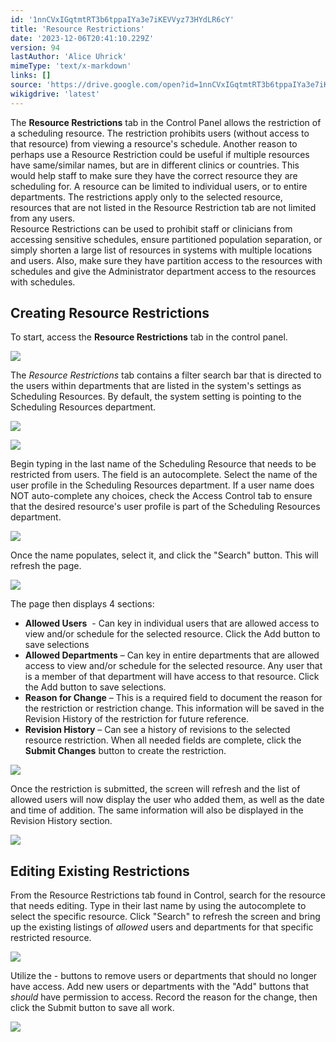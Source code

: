 ```yaml
---
id: '1nnCVxIGqtmtRT3b6tppaIYa3e7iKEVVyz73HYdLR6cY'
title: 'Resource Restrictions'
date: '2023-12-06T20:41:10.229Z'
version: 94
lastAuthor: 'Alice Uhrick'
mimeType: 'text/x-markdown'
links: []
source: 'https://drive.google.com/open?id=1nnCVxIGqtmtRT3b6tppaIYa3e7iKEVVyz73HYdLR6cY'
wikigdrive: 'latest'
---
```

The **Resource Restrictions** tab in the Control Panel allows the restriction of a scheduling resource. The restriction prohibits users (without access to that resource) from viewing a resource's schedule. Another reason to perhaps use a Resource Restriction could be useful if multiple resources have same/similar names, but are in different clinics or countries. This would help staff to make sure they have the correct resource they are scheduling for. A resource can be limited to individual users, or to entire departments. The restrictions apply only to the selected resource, resources that are not listed in the Resource Restriction tab are not limited from any users.  
Resource Restrictions can be used to prohibit staff or clinicians from accessing sensitive schedules, ensure partitioned population separation, or simply shorten a large list of resources in systems with multiple locations and users. Also, make sure they have partition access to the resources with schedules and give the Administrator department access to the resources with schedules.

## Creating Resource Restrictions

To start, access the **Resource Restrictions** tab in the control panel.

![](../resource-restrictions.assets/b79f69d5ded2f3b15400486f16cbf6c1.png)

The *Resource Restrictions* tab contains a filter search bar that is directed to the users within departments that are listed in the system's settings as Scheduling Resources. By default, the system setting is pointing to the Scheduling Resources department.

![](../resource-restrictions.assets/9551ce73676a72ff3296925abf087fcf.png)


![](../resource-restrictions.assets/c42a1617f00625f1aa4b881c007c8fff.png)


Begin typing in the last name of the Scheduling Resource that needs to be restricted from users. The field is an autocomplete. Select the name of the user profile in the Scheduling Resources department. If a user name does NOT auto-complete any choices, check the Access Control tab to ensure that the desired resource's user profile is part of the Scheduling Resources department.

![](../resource-restrictions.assets/ee29abb852f74acbcaf4f597ca7bb515.png)


Once the name populates, select it, and click the "Search" button. This will refresh the page.

![](../resource-restrictions.assets/4008b6173fc5fa7e3a696fb87ef8c2d1.png)

The page then displays 4 sections:
* <strong>Allowed Users</strong>  - Can key in individual users that are allowed access to view and/or schedule for the selected resource. Click the Add button to save selections
* <strong>Allowed Departments</strong> – Can key in entire departments that are allowed access to view and/or schedule for the selected resource. Any user that is a member of that department will have access to that resource. Click the Add button to save selections.
* <strong>Reason for Change</strong> – This is a required field to document the reason for the restriction or restriction change. This information will be saved in the Revision History of the restriction for future reference.
* <strong>Revision History</strong> – Can see a history of revisions to the selected resource restriction.
When all needed fields are complete, click the **Submit Changes** button to create the restriction.

![](../resource-restrictions.assets/f47b290f59f221f29e721772b2269357.png)


Once the restriction is submitted, the screen will refresh and the list of allowed users will now display the user who added them, as well as the date and time of addition. The same information will also be displayed in the Revision History section.

![](../resource-restrictions.assets/3faa5ca34133595e10d1f2b0cfa69c52.png)


## Editing Existing Restrictions

From the Resource Restrictions tab found in Control, search for the resource that needs editing. Type in their last name by using the autocomplete to select the specific resource. Click "Search" to refresh the screen and bring up the existing listings of *allowed* users and departments for that specific restricted resource.

![](../resource-restrictions.assets/19ce858e35303d60d6ea7c6c9b30cfa2.png)



Utilize the - buttons to remove users or departments that should no longer have access. Add new users or departments with the "Add" buttons that *should* have permission to access. Record the reason for the change, then click the Submit button to save all work.


![](../resource-restrictions.assets/6589f9ca45f875a0d5dc41a38240327e.png)

